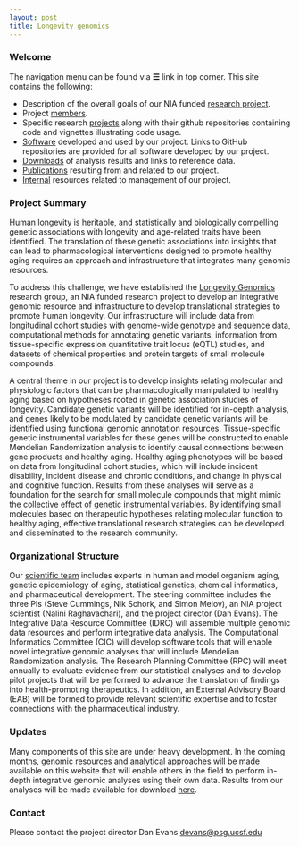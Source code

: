 ```yaml
---
layout: post
title: Longevity genomics
---
```


### Welcome

The navigation menu can be found via **☰** link in top corner. This site contains the following:
* Description of the overall goals of our NIA funded [research project](http://www.longevitygenomics.org/).
* Project [members](http://www.longevitygenomics.org/members).
* Specific research [projects](http://www.longevitygenomics.org/projects) along with their github repositories containing code and vignettes illustrating code usage.
* [Software](http://www.longevitygenomics.org/software) developed and used by our project. Links to GitHub repositories are provided for all software developed by our project.
* [Downloads](http://www.longevitygenomics.org/downloads) of analysis results and links to reference data.
* [Publications](http://www.longevitygenomics.org/pubs) resulting from and related to our project.
* [Internal](http://www.longevitygenomics.org/internal) resources related to management of our project.


### Project Summary

Human longevity is heritable, and statistically and biologically compelling genetic associations with longevity and age-related traits have been identified.  The translation of these genetic associations into insights that can lead to pharmacological interventions designed to promote healthy aging requires an approach and infrastructure that integrates many genomic resources. 

To address this challenge, we have established the [Longevity Genomics](http://DanielEvansLab.github.io) research group, an NIA funded research project to develop an integrative genomic resource and infrastructure to develop translational strategies to promote human longevity. Our infrastructure will include data from longitudinal cohort studies with genome-wide genotype and sequence data, computational methods for annotating genetic variants, information from tissue-specific expression quantitative trait locus (eQTL) studies, and datasets of chemical properties and protein targets of small molecule compounds. 

A central theme in our project is to develop insights relating molecular and physiologic factors that can be pharmacologically manipulated to healthy aging based on hypotheses rooted in genetic association studies of longevity. Candidate genetic variants will be identified for in-depth analysis, and genes likely to be modulated by candidate genetic variants will be identified using functional genomic annotation resources. Tissue-specific genetic instrumental variables for these genes will be constructed to enable Mendelian Randomization analysis to identify causal connections between gene products and healthy aging. Healthy aging phenotypes will be based on data from longitudinal cohort studies, which will include incident disability, incident disease and chronic conditions, and change in physical and cognitive function. Results from these analyses will serve as a foundation for the search for small molecule compounds that might mimic the collective effect of genetic instrumental variables. By identifying small molecules based on therapeutic hypotheses relating molecular function to healthy aging, effective translational research strategies can be developed and disseminated to the research community.

### Organizational Structure

Our [scientific team](http://DanielEvansLab.github.io/members) includes experts in human and model organism aging, genetic epidemiology of aging, statistical genetics, chemical informatics, and pharmaceutical development. The steering committee includes the three PIs (Steve Cummings, Nik Schork, and Simon Melov), an NIA project scientist (Nalini Raghavachari), and the project director (Dan Evans). The Integrative Data Resource Committee (IDRC) will assemble multiple genomic data resources and perform integrative data analysis. The Computational Informatics Committee (CIC) will develop software tools that will enable novel integrative genomic analyses that will include Mendelian Randomization analysis. The Research Planning Committee (RPC) will meet annually to evaluate evidence from our statistical analyses and to develop pilot projects that will be performed to advance the translation of findings into health-promoting therapeutics. In addition, an External Advisory Board (EAB) will be formed to provide relevant scientific expertise and to foster connections with the pharmaceutical industry.

### Updates

Many components of this site are under heavy development. In the coming months, genomic resources and analytical approaches will be made available on this website that will enable others in the field to perform in-depth integrative genomic analyses using their own data. Results from our analyses will be made available for download [here](http://www.longevitygenomics.org/downloads).

### Contact

Please contact the project director Dan Evans <devans@psg.ucsf.edu>
